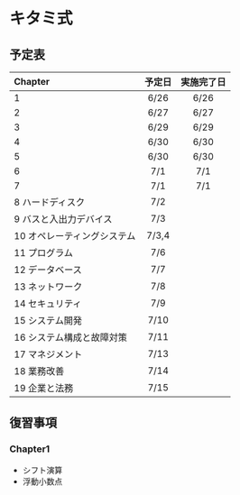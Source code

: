 # キタミ式
## 予定表
| Chapter | 予定日 | 実施完了日 |
|:-----------|:-----------:|:------------:|
| 1      | 6/26   | 6/26 |
| 2      | 6/27   | 6/27 |
| 3      | 6/29   | 6/29 |
| 4      | 6/30   | 6/30 |
| 5      | 6/30   | 6/30 |
| 6      | 7/1    | 7/1|
| 7      | 7/1    | 7/1|
| 8 ハードディスク          | 7/2    | |
| 9 バスと入出力デバイス    | 7/3    |      |
| 10 オペレーティングシステム| 7/3,4  |      |
| 11 プログラム           |  7/6    |      |
| 12 データベース         |  7/7   |      |
| 13 ネットワーク          |  7/8    |      |
| 14 セキュリティ          |  7/9    |      |
| 15 システム開発         |  7/10    |      |
| 16 システム構成と故障対策 |  7/11    |      |
| 17 マネジメント          |  7/13    |      |
| 18 業務改善            |  7/14    |      |
| 19 企業と法務           |  7/15    |      |


## 復習事項
### Chapter1
- シフト演算
- 浮動小数点
